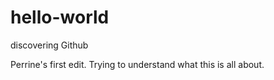 # hello-world
discovering Github

Perrine's first edit.
Trying to understand what this is all about.
